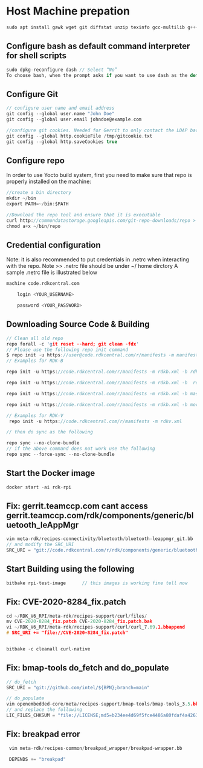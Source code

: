 # Host Machine prepation 

```c
sudo apt install gawk wget git diffstat unzip texinfo gcc-multilib g++-multilib build-essential chrpath socat bison curl cpio python3 python3-pip python3-pexpect xz-utils debianutils iputils-ping python3-git python3-jinja2 libegl1 libsdl1.2-dev pylint xterm
```
## Configure bash as default command interpreter for shell scripts
```c
sudo dpkg-reconfigure dash // Select “No”
To choose bash, when the prompt asks if you want to use dash as the default system shell - select “No”
```
##  Configure Git
```c
// configure user name and email address
git config --global user.name "John Doe"
git config --global user.email johndoe@example.com

//configure git cookies. Needed for Gerrit to only contact the LDAP backend once.
git config --global http.cookieFile /tmp/gitcookie.txt
git config --global http.saveCookies true
```
##  Configure repo
In order to use Yocto build system, first you need to make sure that repo is properly installed on the machine:
```c
//create a bin directory
mkdir ~/bin
export PATH=~/bin:$PATH

//Download the repo tool and ensure that it is executable
curl http://commondatastorage.googleapis.com/git-repo-downloads/repo > ~/bin/repo
chmod a+x ~/bin/repo
```

## Credential configuration
Note: it is also recommended to put credentials in .netrc when interacting with the repo.
Note >> .netrc file should be under ~/ home dirctory 
A sample .netrc file is illustrated below
```c
machine code.rdkcentral.com

    login <YOUR_USERNAME>

    password <YOUR_PASSWORD>
```
## Downloading Source Code & Building
```c
// Clean all old repo 
repo forall -c 'git reset --hard; git clean -fdx'
// Please use the following repo init command
$ repo init -u https://user@code.rdkcentral.com/r/manifests -m manifest.xml -b <branch_name>
// Examples for RDK-B 

repo init -u https://code.rdkcentral.com/r/manifests -m rdkb.xml -b rdkb-20180527

repo init -u https://code.rdkcentral.com/r/manifests -m rdkb.xml -b  rdkb-2023q2-dunfell

repo init -u https://code.rdkcentral.com/r/manifests -m rdkb.xml -b master

repo init -u https://code.rdkcentral.com/r/manifests -m rdkb.xml -b morty

// Examples for RDK-V
 repo init -u https://code.rdkcentral.com/r/manifests -m rdkv.xml       // for building RDK6 please replace rdkv.xml with the one provided in this repo

// then do sync as the following 

repo sync --no-clone-bundle
// if the above command does not work use the following 
repo sync --force-sync --no-clone-bundle

```


## Start the Docker image 
```c
docker start -ai rdk-rpi
```

## Fix: gerrit.teamccp.com cant access gerrit.teamccp.com/rdk/components/generic/bluetooth_leAppMgr
```c
vim meta-rdk/recipes-connectivity/bluetooth/bluetooth-leappmgr_git.bb
// and modify the SRC_URI
SRC_URI = "git://code.rdkcentral.com/r/rdk/components/generic/bluetooth_leAppMgr;protocol=https;branch=6.0.0"
```
## Start Building using the following 
```c
bitbake rpi-test-image      // this images is working fine tell now 
```

## Fix:  CVE-2020-8284_fix.patch 
```c
cd ~/RDK_V6_RPI/meta-rdk/recipes-support/curl/files/
mv CVE-2020-8284_fix.patch CVE-2020-8284_fix.patch.bak
vi ~/RDK_V6_RPI/meta-rdk/recipes-support/curl/curl_7.69.1.bbappend
# SRC_URI += "file://CVE-2020-8284_fix.patch"


bitbake -c cleanall curl-native
```

## Fix: bmap-tools do_fetch and do_populate 

```c
// do_fetch
SRC_URI = "git://github.com/intel/${BPN};branch=main"

// do_populate
vim openembedded-core/meta/recipes-support/bmap-tools/bmap-tools_3.5.bb
// and replace the following 
LIC_FILES_CHKSUM = "file://LICENSE;md5=b234ee4d69f5fce4486a80fdaf4a4263"
```

## Fix: breakpad error 
```c
 vim meta-rdk/recipes-common/breakpad_wrapper/breakpad-wrapper.bb

 DEPENDS += "breakpad"
```